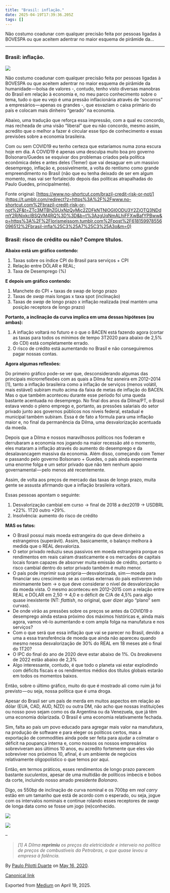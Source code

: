 ```yaml
---
title: "Brasil: inflação."
date: 2025-04-19T17:39:36.205Z
tags: []
---
```


Não costumo coadunar com qualquer precisão feita por pessoas ligadas à BOVESPA ou que aceitem adentrar no maior esquema de pirâmide da…

* * *

### Brasil: inflação.

![](https://cdn-images-1.medium.com/max/2560/1*4JJgWQ62OqxQOuiC_FxnaQ.jpeg)

Não costumo coadunar com qualquer precisão feita por pessoas ligadas à BOVESPA ou que aceitem adentrar no maior esquema de pirâmide da humanidade — bolsa de valores -, contudo, tenho visto diversas manobras do Brasil em relação à economia e, no meu parco conhecimento sobre o tema, tudo o que eu vejo é uma pressão inflacionária através de “socorros” a empresários — apenas os grandes -, que esvaziam o caixa primário do país e colocam mais dinheiro “gerado” na economia.

Abaixo, uma tradução que reforça essa impressão, com a qual eu concordo, mas recheada de uma visão “liberal” que eu não concordo, mesmo assim, acredito que o melhor a fazer é circular esse tipo de conhecimento e essas previsões sobre a economia brasileira.

Com ou sem COVID19 eu tenho certeza que estaríamos numa zona escura hoje em dia. A COVID19 é apenas uma desculpa muito boa pro governo Bolsonaro/Guedes se esquivar dos problemas criados pela política econômica deles e antes deles (Temer) que vai desaguar em um massivo desemprego, inflação e, possivelmente, a volta do rentismo como grande empreendimento no Brasil (não que eu tenha deixado de ser em algum momento, mas vai ser fortalecido depois das políticas atrapalhadas do Paulo Guedes, principalmente).

Fonte original: [https://www.no-shortcut.com/brazil-credit-risk-or-not/](https://t.umblr.com/redirect?z=https%3A%2F%2Fwww.no-shortcut.com%2Fbrazil-credit-risk-or-not%2F&t=ZTc3MTBhZGUxNzQyMjc2ZDFkNTNlOGI0ODU3Y2ZjOTQ3NDdmY2RjNixkclBSQVM4RQ%3D%3D&b=t%3AzgUqNmALhiFFXwBafYPBww&p=https%3A%2F%2Florismeissom.tumblr.com%2Fpost%2F618159978556096512%2Fbrasil-infla%25C3%25A7%25C3%25A3o&m=0)

### Brasil: risco de crédito ou não? Compre títulos.

**Abaixo está um gráfico contendo:**

1.  Taxas sobre os índice CPI do Brasil para serviços + CPI
2.  Relação entre DÓLAR e REAL;
3.  Taxa de Desemprego (%)

**E depois um gráfico contendo:**

1.  Manchete do CPI + taxas de swap de longo prazo
2.  Taxas de _swap_ mais longas x taxa spot (inclinação)
3.  Taxas de _swap_ de longo prazo x inflação realizada (real mantém uma posição receptora de longo prazo)

**Portanto, a inclinação da curva implica em uma dessas hipóteses (ou ambas):**

1.  A inflação voltará no futuro e o que o BACEN está fazendo agora (cortar as taxas para todos os mínimos de tempo 3T2020 para abaixo de 2,5% do CDI) está completamente errado.
2.  O risco de crédito está aumentando no Brasil e não conseguiremos pagar nossas contas.

**Agora algumas reflexões:**

Do primeiro gráfico pode-se ver que, desconsiderando algumas das principais microrreflexões com as quais a Dilma fez asneira em 2012–2014 \[1\], tanto a inflação brasileira como a inflação de serviços (menos volátil, mais estável) subiram muito acima da faixa de metas de inflação do BACEN. Mas o que também aconteceu durante esse período foi uma queda bastante acentuada no desemprego. No final dos anos da Dilma/PT, o Brasil estava vendo o pleno emprego e, portanto, as pressões salariais do setor privado junto aos governos públicos nos níveis federal, estadual e municipal também subiram. Essa é de fato a fórmula para uma inflação maior e, no final da permanência da Dilma, uma desvalorização acentuada da moeda.

Depois que a Dilma e nossos maravilhosos políticos nos foderam e derrubaram a economia nos jogando na maior recessão até o momento, eles mataram a inflação através do aumento do desemprego e da desalavancagem massiva da economia. Além disso, começando com Temer e passando pelo governo Bolsonaro + Guedes, o país ainda experimenta uma enorme folga e um setor privado que não tem nenhum apoio governamental — pelo menos até recentemente.

Assim, de volta aos preços de mercado das taxas de longo prazo, muita gente se assusta afirmando que a inflação brasileira voltará.

Essas pessoas apontam o seguinte:

1.  Desvalorização cambial em curso -> final de 2018 a dez2019 -> USDBRL +22%. 1T20 outro +29%.
2.  Insolvência: aumento do risco de crédito

**MAS os fatos:**

*   O Brasil possui mais moeda estrangeira do que deve dinheiro a estrangeiros (superávit). Assim, basicamente, o balanço melhora à medida que o REAL desvaloriza.
*   O setor privado reduziu seus passivos em moeda estrangeira porque os rendimentos em reais caíram drasticamente e os mercados de capitais locais foram capazes de absorver muita emissão de crédito, portanto o risco cambial dentro do setor privado também é muito menor.
*   O país pode imprimir sua própria — desvalorizada, sim — moeda para financiar seu crescimento se as contas externas do país estiverem indo minimamente bem -> o que deve considerar o nível de desvalorização da moeda vista. O mesmo aconteceu em 2012–2015 com a relação entre REAL e DÓLAR em 2,50 -> 4,0 e o déficit de C/A de 4,5% para algo quase inexistente (NT: _flattish_, no original, quer dizer algo “plano” sem curvas).
*   De onde virão as pressões sobre os preços se antes da COVID19 o desemprego ainda estava próximo dos máximos históricas e, ainda mais agora, vamos vê-lo aumentando e com ampla folga na manufatura e nos serviços?
*   Com o que será que essa inflação que vai se parecer no Brasil, devido a uma a essa transferência de moeda que ainda não apareceu quando mesmo nessa desvalorização de 30% do REAL em 18 meses até o final do 1T20?
*   O IPC do final do ano de 2020 deve estar abaixo de 1%. Os _breakevens_ de 2022 estão abaixo de 2,3%
*   Algo interessante, contudo, é que todo o planeta vai estar explodindo com déficits fiscais e os rendimentos médios dos títulos globais estarão em todos os momentos baixos.

Então, sobre o último gráfico, muito do que é mostrado ali como ruim já foi previsto — ou seja, nossa política que é uma droga.

Apesar do Brasil ser um país de merda em muitos aspectos em relação ao dólar (EUA, CAD, AUD, NZD) ou outra DM, não acho que nossas instituições ou nosso povo sejam como os da Argentina ou da Venezuela, que já têm uma economia dolarizada. O Brasil é uma economia relativamente fechada.

Sim, falta ao país um povo educado para agregar mais valor na manufatura, na produção de software e para eleger os políticos certos, mas a exportação de commodities ainda pode ser feita para ajudar a colmatar o déficit na poupança interna e, como nossos os nossos empresários sobreviveram aos últimos 10 anos, eu acredito fortemente que eles vão sobreviver nos próximos 10, afinal, é um ambiente de negócios relativamente oligopolístico o que temos por aqui.

Então, em termos práticos, esses rendimentos de longo prazo parecem bastante _suculentos_, apesar de uma multidão de políticos imbecis e bobos da corte, incluindo nosso amado presidente _Bolonaro_.

Digo, os 550bp de inclinação de curva nominal e os 700bp em _real carry_ estão em um tamanho que está de acordo com o esperado, ou seja, jogue com os intervalos nominais e continue rolando esses receptores de _swap_ de longa data como se fosse um jogo (re)conhecido.

![](https://cdn-images-1.medium.com/max/800/0*wuAbmf1s-xw0wxzA.jpg)

![](https://cdn-images-1.medium.com/max/800/0*LwpMxW0h9KIdr8Rc.jpg)

–

> _\[1\] A Dilma_ **_reprimiu_** _os preços da eletricidade e interveio na política de preços de combustíveis da Petrobras, o que quase levou a empresa à falência._

By [Paulo Pilotti Duarte](https://medium.com/@paulopilotti) on [May 16, 2020](https://medium.com/p/7bf87a9f3733).

[Canonical link](https://medium.com/@paulopilotti/brasil-infla%C3%A7%C3%A3o-7bf87a9f3733)

Exported from [Medium](https://medium.com) on April 19, 2025.